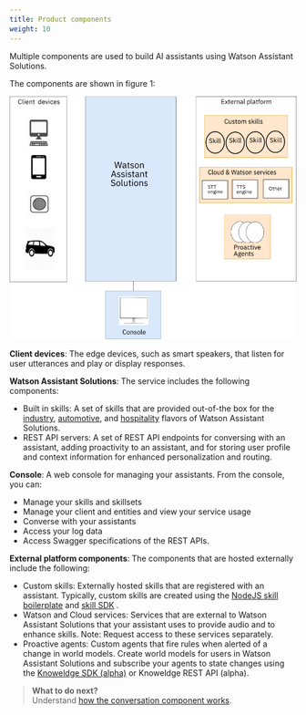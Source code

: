 ```yaml
---
title: Product components
weight: 10
---
```

Multiple components are used to build AI assistants using Watson Assistant Solutions.

The components are shown in figure 1:

![Product components](components_diagram.png)

**Client devices**:  The edge devices, such as smart speakers, that listen for user utterances and play or display responses.  

**Watson Assistant Solutions**:  The service includes the following components:

- Built in skills: A set of skills that are provided out-of-the box for the [industry](https://watson-personal-assistant.github.io/developer/flavours/industry/), [automotive](https://watson-personal-assistant.github.io/developer/flavours/automotive/), and [hospitality](https://watson-personal-assistant.github.io/developer/flavours/hospitality/) flavors of Watson Assistant Solutions.
- REST API servers: A set of REST API endpoints for conversing with an assistant, adding proactivity to an assistant, and for storing user profile and context information for enhanced personalization and routing.

**Console**: A web console for managing your assistants.  From the console, you can:

- Manage your skills and skillsets
- Manage your client and entities and view your service usage
- Converse with your assistants
- Access your log data
- Access Swagger specifications of the REST APIs.

**External platform components**:  The components that are hosted externally include the following:

- Custom skills: Externally hosted skills that are registered with an assistant. Typically, custom skills are created using the [NodeJS skill boilerplate](https://github.com/Watson-Personal-Assistant/SkillBoilerplate) and [skill SDK](https://github.com/Watson-Personal-Assistant/skill-sdk-nodejs) .  
- Watson and Cloud services:  Services that are external to Watson Assistant Solutions that your assistant uses to provide audio and to enhance  skills. Note: Request access to these services separately.
- Proactive agents: Custom agents that fire rules when alerted of a change in world models. Create world models for users in Watson Assistant Solutions and subscribe your agents to state changes using the [Knoweldge SDK (alpha)](https://watson-personal-assistant.github.io/developer/knowledge/what-is-kr/) or Knoweldge REST API (alpha).

> **What to do next?**<br/>
Understand [how the conversation component works]({{site.baseurl}}/understand-service/core).
